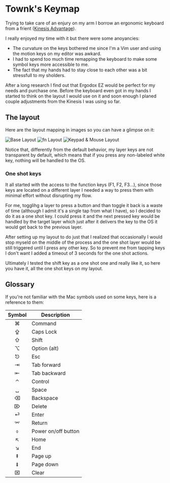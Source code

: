 # Townk's Keymap

Trying to take care of an enjury on my arm I borrow an ergonomic keyboard from
a frient ([Kinesis Advantage](https://www.kinesis-ergo.com/shop/advantage2/)).

I really enjoyed my time with it but there were some anoyancies:

* The curvature on the keys bothered me since I'm a Vim user and using the
  motion keys on my editor was awkard.
* I had to spend too much time remapping the keyboard to make some symbol keys
  more accessible to me.
* The fact that my hands had to stay close to each other was a bit stressfull
  to my sholders.

After a long research I find out that Ergodox EZ would be perfect for my needs
and purchase one. Before the keyboard even got in my hands I started to think
on the layout I would use on it and soon enough I planed couple adjustments
from the Kinesis I was using so far.

## The layout

Here are the layout mapping in images so you can have a glimpse on it:

![Base Layout](https://i.imgur.com/m1yyQvU.png)
![fn Layout](https://i.imgur.com/AJIzrjq.png)
![Keypad & Mouse Layout](https://i.imgur.com/9I6Qr0e.png)

Notice that, differently from the default behavior, my layer keys are not transparent
by default, which means that if you press any non-labeled white key, nothing will be
handled to the OS.

### One shot keys

It all started with the access to the function keys (F1, F2, F3...), since
those keys are located on a different layer I needed a way to press them with
minimal effort without disrupting my flow.

For me, togglihg a layer to press a button and than toggle it back is a waste
of time (although I admit it's a single tap from what I have), so I decided to
do it as a one shot key. I could press it and the next pressed key would be
handled by the target layer which just after it delivers the key to the OS it
would get back to the previous layer.

After setting up my layout to do just that I realized that occasionally I
would stop myseld on the middle of the process and the one shot layer would be
still triggered until I press any other key. So to prevent me from tapping
keys I don't want I added a timeout of 3 seconds for the one shot actions.

Ultimately I tested the shift key as a one shot one and really like it, so
here you have it, all the one shot keys on my layout.

## Glossary

If you're not familiar with the Mac symbols used on some keys, here is a
reference to them:

| Symbol | Description         |
| :----: | ------------------- |
|   ⌘    | Command             |
|   ⇪    | Caps Lock           |
|   ⇧    | Shift               |
|   ⌥    | Option (alt)        |
|   ⎋    | Esc                 |
|   ⇥    | Tab forward         |
|   ⇤    | Tab backward        |
|   ⌃    | Control             |
|   ␣    | Space               |
|   ⌫    | Backspace           |
|   ⌦    | Delete              |
|   ⏎    | Enter               |
|   ⌤    | Return              |
|   ⌽    | Power on/off button |
|   ↖    | Home                |
|   ↘    | End                 |
|   ⇞    | Page up             |
|   ⇟    | Page down           |
|   ⌧    | Clear               |
